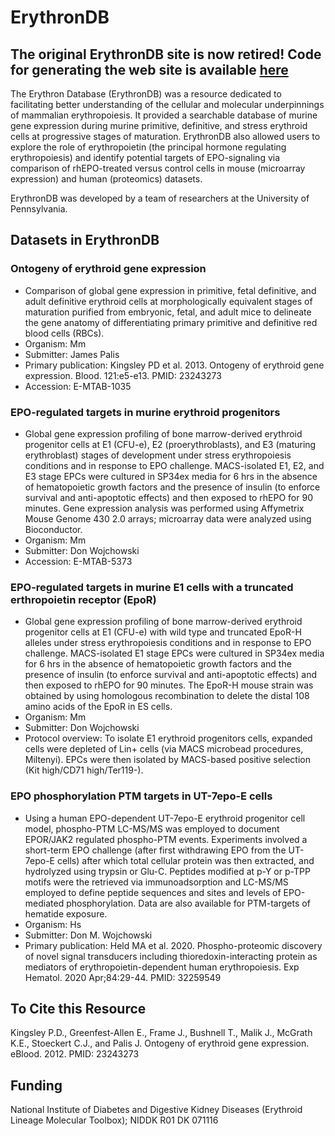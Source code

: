 # ErythronDB
## The original ErythronDB site is now retired! Code for generating the web site is available [here](https://github.com/ErythronDB/erythrondb-docker)

The Erythron Database (ErythronDB) was a resource dedicated to facilitating better understanding of the cellular and molecular underpinnings of mammalian erythropoiesis. It provided a searchable database of murine gene expression during murine primitive, definitive, and stress erythroid cells at progressive stages of maturation. ErythronDB also allowed users to explore the role of erythropoietin (the principal hormone regulating erythropoiesis) and identify potential targets of EPO-signaling via comparison of rhEPO-treated versus control cells in mouse (microarray expression) and human (proteomics) datasets.

ErythronDB was developed by a team of researchers at the University of Pennsylvania. 

## Datasets in ErythronDB
### Ontogeny of erythroid gene expression
- Comparison of global gene expression in primitive, fetal definitive, and adult definitive erythroid cells at morphologically equivalent stages of maturation purified from embryonic, fetal, and adult mice to delineate the gene anatomy of differentiating primary primitive and definitive red blood cells (RBCs).
- Organism: Mm
- Submitter: James Palis
- Primary publication: Kingsley PD et al. 2013. Ontogeny of erythroid gene expression. Blood. 121:e5-e13. PMID: 23243273
- Accession: E-MTAB-1035

### EPO-regulated targets in murine erythroid progenitors
- Global gene expression profiling of bone marrow-derived erythroid progenitor cells at E1 (CFU-e), E2 (proerythroblasts), and E3 (maturing erythroblast) stages of development under stress erythropoiesis conditions and in response to EPO challenge. MACS-isolated E1, E2, and E3 stage EPCs were cultured in SP34ex media for 6 hrs in the absence of hematopoietic growth factors and the presence of insulin (to enforce survival and anti-apoptotic effects) and then exposed to rhEPO for 90 minutes. Gene expression analysis was performed using Affymetrix Mouse Genome 430 2.0 arrays; microarray data were analyzed using Bioconductor.
- Organism: Mm
- Submitter: Don Wojchowski
- Accession: E-MTAB-5373

### EPO-regulated targets in murine E1 cells with a truncated erthropoietin receptor (EpoR)
- Global gene expression profiling of bone marrow-derived erythroid progenitor cells at E1 (CFU-e) with wild type and truncated EpoR-H alleles under stress erythropoiesis conditions and in response to EPO challenge. MACS-isolated E1 stage EPCs were cultured in SP34ex media for 6 hrs in the absence of hematopoietic growth factors and the presence of insulin (to enforce survival and anti-apoptotic effects) and then exposed to rhEPO for 90 minutes. The EpoR-H mouse strain was obtained by using homologous recombination to delete the distal 108 amino acids of the EpoR in ES cells.
- Organism: Mm
- Submitter: Don Wojchowski
- Protocol overview: To isolate E1 erythroid progenitors cells, expanded cells were depleted of Lin+ cells (via MACS microbead procedures, Miltenyi). EPCs were then isolated by MACS-based positive selection (Kit high/CD71 high/Ter119-).

### EPO phosphorylation PTM targets in UT-7epo-E cells
- Using a human EPO-dependent UT-7epo-E erythroid progenitor cell model, phospho-PTM LC-MS/MS was employed to document EPOR/JAK2 regulated phospho-PTM events. Experiments involved a short-term EPO challenge (after first withdrawing EPO from the UT-7epo-E cells) after which total cellular protein was then extracted, and hydrolyzed using trypsin or Glu-C. Peptides modified at p-Y or p-TPP motifs were the retrieved via immunoadsorption and LC-MS/MS employed to define peptide sequences and sites and levels of EPO-mediated phosphorylation. Data are also available for PTM-targets of hematide exposure.
- Organism: Hs
- Submitter: Don M. Wojchowski
- Primary publication: Held MA et al. 2020. Phospho-proteomic discovery of novel signal transducers including thioredoxin-interacting protein as mediators of erythropoietin-dependent human erythropoiesis. Exp Hematol. 2020 Apr;84:29-44. PMID: 32259549 

## To Cite this Resource

Kingsley P.D., Greenfest-Allen E., Frame J., Bushnell T., Malik J., McGrath K.E., Stoeckert C.J., and Palis J. Ontogeny of erythroid gene expression. eBlood. 2012. PMID: 23243273

## Funding

National Institute of Diabetes and Digestive Kidney Diseases (Erythroid Lineage Molecular Toolbox); NIDDK R01 DK 071116
